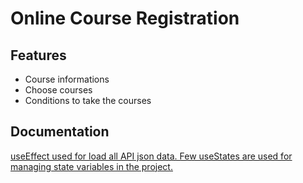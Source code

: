 

# Online Course Registration




## Features

- Course informations
- Choose courses 
- Conditions to take the courses 


## Documentation

[useEffect used for load all API json data.
Few useStates are used for managing state variables in the project. ](https://linktodocumentation)




